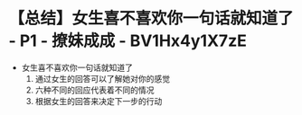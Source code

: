 # 【总结】女生喜不喜欢你一句话就知道了 - P1 - 撩妹成成 - BV1Hx4y1X7zE

-   女生喜不喜欢你一句话就知道了
    1.  通过女生的回答可以了解她对你的感觉
    2.  六种不同的回应代表着不同的情况
    3.  根据女生的回答来决定下一步的行动